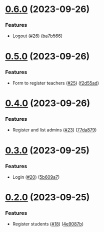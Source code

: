 # [0.6.0](https://github.com/upb-code-labs/react-client/compare/v0.5.0...v0.6.0) (2023-09-26)


### Features

* Logout ([#26](https://github.com/upb-code-labs/react-client/issues/26)) ([ba7b566](https://github.com/upb-code-labs/react-client/commit/ba7b566c8ed14ed9ca35b03662d921d89050b334))



# [0.5.0](https://github.com/upb-code-labs/react-client/compare/v0.4.0...v0.5.0) (2023-09-26)


### Features

* Form to register teachers ([#25](https://github.com/upb-code-labs/react-client/issues/25)) ([f2d55ad](https://github.com/upb-code-labs/react-client/commit/f2d55ad2306c2a1146952627af3168fe49c74c8e))



# [0.4.0](https://github.com/upb-code-labs/react-client/compare/v0.3.0...v0.4.0) (2023-09-26)


### Features

* Register and list admins ([#23](https://github.com/upb-code-labs/react-client/issues/23)) ([77da879](https://github.com/upb-code-labs/react-client/commit/77da879198d3d08b34bc34f2fb42c62b47d37297))



# [0.3.0](https://github.com/upb-code-labs/react-client/compare/v0.2.0...v0.3.0) (2023-09-25)


### Features

* Login ([#20](https://github.com/upb-code-labs/react-client/issues/20)) ([5b609a7](https://github.com/upb-code-labs/react-client/commit/5b609a7c051670104485d0b1102f2b3b79e3e079))



# [0.2.0](https://github.com/upb-code-labs/react-client/compare/v0.1.0...v0.2.0) (2023-09-25)


### Features

* Register students ([#18](https://github.com/upb-code-labs/react-client/issues/18)) ([4e9087b](https://github.com/upb-code-labs/react-client/commit/4e9087b4231a707f68fe860c801369d6ff3ecd93))



